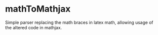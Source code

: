 # mathToMathjax
Simple parser replacing the math braces in latex math, allowing usage of the altered code in mathjax.
